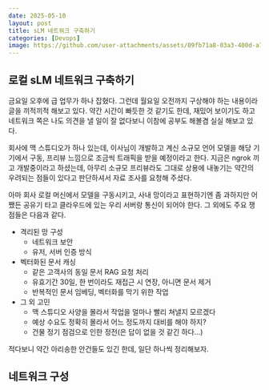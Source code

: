 ```yaml
---
date: 2025-05-10
layout: post
title: sLM 네트워크 구축하기
categories: [Devops]
image: https://github.com/user-attachments/assets/09fb71a8-03a3-400d-a739-a11f2c5fa3cd
---
```


## 로컬 sLM 네트워크 구축하기

금요일 오후에 급 업무가 하나 잡혔다. 그런데 월요일 오전까지 구상해야 하는 내용이라 글을 끼적끼적 해보고 있다.
약간 시간이 빠듯한 것 같기도 한데, 재밌어 보이기도 하고 네트워크 쪽은 나도 의견을 낼 일이 잘 없다보니 이참에 공부도 해볼겸 실실 해보고 있다.

회사에 맥 스튜디오가 하나 있는데, 이사님이 개발하고 계신 소규모 언어 모델을 해당 기기에서 구동, 프리뷰 느낌으로 조금씩 트래픽을 받을 예정이라고 한다.
지금은 ngrok 끼고 개발중이라고 하셨는데, 아무리 소규모 프리뷰라도 그대로 상용에 내놓기는 약간의 우려되는 점들이 있다고 판단하셔서 자료 조사를 요청해 주셨다.

아마 회사 로컬 머신에서 모델을 구동시키고, 사내 망이라고 표현하기엔 좀 과하지만 어쨌든 공유기 타고 클라우드에 있는 우리 서버랑 통신이 되어야 한다.
그 외에도 주요 쟁점들은 다음과 같다.

- 격리된 망 구성
  - 네트워크 보안
  - 유저, 서버 인증 방식
- 벡터화된 문서 캐싱
  - 같은 고객사의 동일 문서 RAG 요청 처리 
  - 유효기간 30일, 한 번이라도 재접근 시 연장, 아니면 문서 제거
  - 반복적인 문서 임베딩, 벡터화를 막기 위한 작업 
- 그 외 고민
  - 맥 스튜디오 사양을 몰라서 작업을 얼마나 빨리 쳐낼지 모르겠다
  - 예상 수요도 정확히 몰라서 어느 정도까지 대비를 해야 하지?
  - 건물 정기 점검으로 인한 정전(은 답이 없을 것 같긴 하다...)
 
적다보니 약간 아리송한 안건들도 있긴 한데, 일단 하나씩 정리해보자.

## 네트워크 구성


